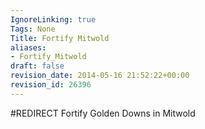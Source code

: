 ```yaml
---
IgnoreLinking: true
Tags: None
Title: Fortify Mitwold
aliases:
- Fortify_Mitwold
draft: false
revision_date: 2014-05-16 21:52:22+00:00
revision_id: 26396
---
```


#REDIRECT Fortify Golden Downs in Mitwold